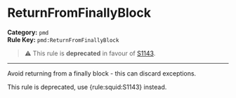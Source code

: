
# ReturnFromFinallyBlock
**Category:** `pmd`<br/>
**Rule Key:** `pmd:ReturnFromFinallyBlock`<br/>
> :warning: This rule is **deprecated** in favour of [S1143](https://rules.sonarsource.com/java/RSPEC-1143).

-----

Avoid returning from a finally block - this can discard exceptions.

<p>
  This rule is deprecated, use {rule:squid:S1143} instead.
</p>

